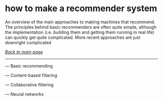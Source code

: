 # how to make a recommender system

An overview of the main approaches to making machines that recommend. The principles behind basic recommenders
are often quite simple, although the implementation (i.e. building them and getting them running in real life) can quickly get quite complicated. More recent approaches are just downright complicated

*[Back to main page](https://aodhanlutetiae.github.io/dj_recsys/)*

---

— Basic recommending

— Content-based filtering

— Collaborative filtering

— Neural networks
